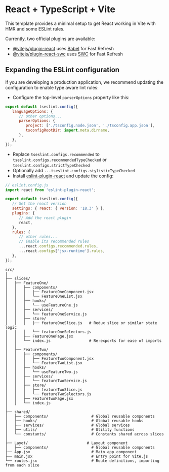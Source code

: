 # React + TypeScript + Vite

This template provides a minimal setup to get React working in Vite with HMR and some ESLint rules.

Currently, two official plugins are available:

-  [@vitejs/plugin-react](https://github.com/vitejs/vite-plugin-react/blob/main/packages/plugin-react/README.md) uses [Babel](https://babeljs.io/) for Fast Refresh
-  [@vitejs/plugin-react-swc](https://github.com/vitejs/vite-plugin-react-swc) uses [SWC](https://swc.rs/) for Fast Refresh

## Expanding the ESLint configuration

If you are developing a production application, we recommend updating the configuration to enable type aware lint rules:

-  Configure the top-level `parserOptions` property like this:

```js
export default tseslint.config({
   languageOptions: {
      // other options...
      parserOptions: {
         project: ['./tsconfig.node.json', './tsconfig.app.json'],
         tsconfigRootDir: import.meta.dirname,
      },
   },
});
```

-  Replace `tseslint.configs.recommended` to `tseslint.configs.recommendedTypeChecked` or `tseslint.configs.strictTypeChecked`
-  Optionally add `...tseslint.configs.stylisticTypeChecked`
-  Install [eslint-plugin-react](https://github.com/jsx-eslint/eslint-plugin-react) and update the config:

```js
// eslint.config.js
import react from 'eslint-plugin-react';

export default tseslint.config({
   // Set the react version
   settings: { react: { version: '18.3' } },
   plugins: {
      // Add the react plugin
      react,
   },
   rules: {
      // other rules...
      // Enable its recommended rules
      ...react.configs.recommended.rules,
      ...react.configs['jsx-runtime'].rules,
   },
});
```

```
src/
│
├── slices/
│   ├── FeatureOne/
│   │   ├── components/
│   │   │   ├── FeatureOneComponent.jsx
│   │   │   └── FeatureOneList.jsx
│   │   ├── hooks/
│   │   │   └── useFeatureOne.js
│   │   ├── services/
│   │   │   └── featureOneService.js
│   │   ├── store/
│   │   │   ├── featureOneSlice.js   # Redux slice or similar state logic
│   │   │   └── featureOneSelectors.js
│   │   ├── FeatureOnePage.jsx
│   │   └── index.js                 # Re-exports for ease of imports
│   │
│   ├── FeatureTwo/
│   │   ├── components/
│   │   │   ├── FeatureTwoComponent.jsx
│   │   │   └── FeatureTwoList.jsx
│   │   ├── hooks/
│   │   │   └── useFeatureTwo.js
│   │   ├── services/
│   │   │   └── featureTwoService.js
│   │   ├── store/
│   │   │   ├── featureTwoSlice.js
│   │   │   └── featureTwoSelectors.js
│   │   ├── FeatureTwoPage.jsx
│   │   └── index.js
│
├── shared/
│   ├── components/                   # Global reusable components
│   ├── hooks/                        # Global reusable hooks
│   ├── services/                     # Global services
│   ├── utils/                        # Utility functions
│   └── constants/                    # Constants shared across slices
│
├── Layot/                          # Layout component
│   ├── components/                   # Global reusable components
├── App.jsx                           # Main app component
├── main.jsx                          # Entry point for Vite.js
└── routes.jsx                        # Route definitions, importing from each slice

```
